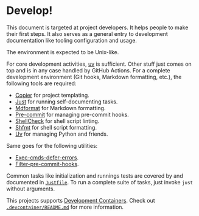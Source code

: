 # Develop!

This document is targeted at project developers. It helps people to make their
first steps. It also serves as a general entry to development documentation like
tooling configuration and usage.

The environment is expected to be Unix-like.

For core development activities, [uv](https://docs.astral.sh/uv/) is sufficient.
Other stuff just comes on top and is in any case handled by GitHub Actions. For
a complete development environment (Git hooks, Markdown formatting, etc.), the
following tools are required:

- [Copier](https://copier.readthedocs.io/en/stable/) for project templating.
- [Just](https://github.com/casey/just) for running self-documenting tasks.
- [Mdformat](https://github.com/hukkin/mdformat) for Markdown formatting.
- [Pre-commit](https://pre-commit.com/) for managing pre-commit hooks.
- [ShellCheck](https://github.com/koalaman/shellcheck) for shell script linting.
- [Shfmt](https://github.com/mvdan/sh) for shell script formatting.
- [Uv](https://docs.astral.sh/uv/) for managing Python and friends.

Same goes for the following utilities:

- [Exec-cmds-defer-errors](https://pypi.org/project/exec-cmds-defer-errors/).
- [Filter-pre-commit-hooks](https://pypi.org/project/filter-pre-commit-hooks/).

Common tasks like initialization and runnings tests are covered by and
documented in [`Justfile`](./Justfile). To run a complete suite of tasks, just
invoke `just` without arguments.

This projects supports [Development Containers](https://containers.dev/). Check
out [`.devcontainer/README.md`](./.devcontainer/README.md) for more information.

